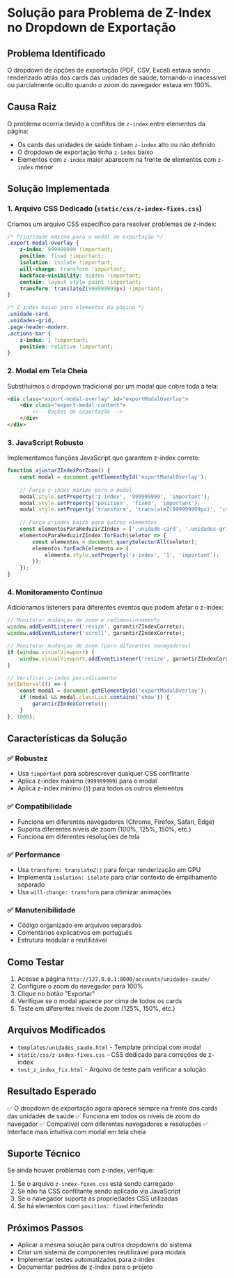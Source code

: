 # Solução para Problema de Z-Index no Dropdown de Exportação

## Problema Identificado

O dropdown de opções de exportação (PDF, CSV, Excel) estava sendo renderizado atrás dos cards das unidades de saúde, tornando-o inacessível ou parcialmente oculto quando o zoom do navegador estava em 100%.

## Causa Raiz

O problema ocorria devido a conflitos de `z-index` entre elementos da página:
- Os cards das unidades de saúde tinham `z-index` alto ou não definido
- O dropdown de exportação tinha `z-index` baixo
- Elementos com `z-index` maior aparecem na frente de elementos com `z-index` menor

## Solução Implementada

### 1. Arquivo CSS Dedicado (`static/css/z-index-fixes.css`)

Criamos um arquivo CSS específico para resolver problemas de z-index:

```css
/* Prioridade máxima para o modal de exportação */
.export-modal-overlay {
    z-index: 999999999 !important;
    position: fixed !important;
    isolation: isolate !important;
    will-change: transform !important;
    backface-visibility: hidden !important;
    contain: layout style paint !important;
    transform: translateZ(999999999px) !important;
}

/* Z-index baixo para elementos da página */
.unidade-card,
.unidades-grid,
.page-header-modern,
.actions-bar {
    z-index: 1 !important;
    position: relative !important;
}
```

### 2. Modal em Tela Cheia

Substituímos o dropdown tradicional por um modal que cobre toda a tela:

```html
<div class="export-modal-overlay" id="exportModalOverlay">
    <div class="export-modal-content">
        <!-- Opções de exportação -->
    </div>
</div>
```

### 3. JavaScript Robusto

Implementamos funções JavaScript que garantem z-index correto:

```javascript
function ajustarZIndexPorZoom() {
    const modal = document.getElementById('exportModalOverlay');
    
    // Força z-index máximo para o modal
    modal.style.setProperty('z-index', '999999999', 'important');
    modal.style.setProperty('position', 'fixed', 'important');
    modal.style.setProperty('transform', 'translateZ(999999999px)', 'important');
    
    // Força z-index baixo para outros elementos
    const elementosParaReduzirZIndex = ['.unidade-card', '.unidades-grid', ...];
    elementosParaReduzirZIndex.forEach(seletor => {
        const elementos = document.querySelectorAll(seletor);
        elementos.forEach(elemento => {
            elemento.style.setProperty('z-index', '1', 'important');
        });
    });
}
```

### 4. Monitoramento Contínuo

Adicionamos listeners para diferentes eventos que podem afetar o z-index:

```javascript
// Monitorar mudanças de zoom e redimensionamento
window.addEventListener('resize', garantirZIndexCorreto);
window.addEventListener('scroll', garantirZIndexCorreto);

// Monitorar mudanças de zoom (para diferentes navegadores)
if (window.visualViewport) {
    window.visualViewport.addEventListener('resize', garantirZIndexCorreto);
}

// Verificar z-index periodicamente
setInterval(() => {
    const modal = document.getElementById('exportModalOverlay');
    if (modal && modal.classList.contains('show')) {
        garantirZIndexCorreto();
    }
}, 1000);
```

## Características da Solução

### ✅ **Robustez**
- Usa `!important` para sobrescrever qualquer CSS conflitante
- Aplica z-index máximo (`999999999`) para o modal
- Aplica z-index mínimo (`1`) para todos os outros elementos

### ✅ **Compatibilidade**
- Funciona em diferentes navegadores (Chrome, Firefox, Safari, Edge)
- Suporta diferentes níveis de zoom (100%, 125%, 150%, etc.)
- Funciona em diferentes resoluções de tela

### ✅ **Performance**
- Usa `transform: translateZ()` para forçar renderização em GPU
- Implementa `isolation: isolate` para criar contexto de empilhamento separado
- Usa `will-change: transform` para otimizar animações

### ✅ **Manutenibilidade**
- Código organizado em arquivos separados
- Comentários explicativos em português
- Estrutura modular e reutilizável

## Como Testar

1. Acesse a página `http://127.0.0.1:8000/accounts/unidades-saude/`
2. Configure o zoom do navegador para 100%
3. Clique no botão "Exportar"
4. Verifique se o modal aparece por cima de todos os cards
5. Teste em diferentes níveis de zoom (125%, 150%, etc.)

## Arquivos Modificados

- `templates/unidades_saude.html` - Template principal com modal
- `static/css/z-index-fixes.css` - CSS dedicado para correções de z-index
- `test_z_index_fix.html` - Arquivo de teste para verificar a solução

## Resultado Esperado

✅ O dropdown de exportação agora aparece sempre na frente dos cards das unidades de saúde
✅ Funciona em todos os níveis de zoom do navegador
✅ Compatível com diferentes navegadores e resoluções
✅ Interface mais intuitiva com modal em tela cheia

## Suporte Técnico

Se ainda houver problemas com z-index, verifique:

1. Se o arquivo `z-index-fixes.css` está sendo carregado
2. Se não há CSS conflitante sendo aplicado via JavaScript
3. Se o navegador suporta as propriedades CSS utilizadas
4. Se há elementos com `position: fixed` interferindo

## Próximos Passos

- Aplicar a mesma solução para outros dropdowns do sistema
- Criar um sistema de componentes reutilizável para modais
- Implementar testes automatizados para z-index
- Documentar padrões de z-index para o projeto

